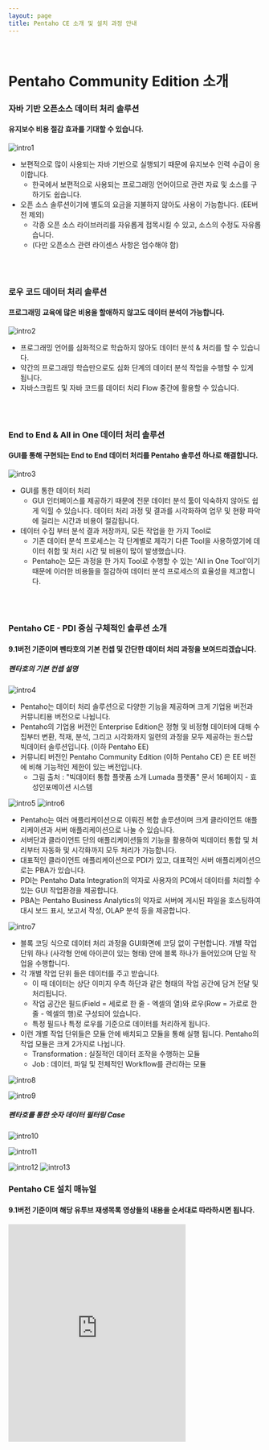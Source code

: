 ```yaml
---
layout: page
title: Pentaho CE 소개 및 설치 과정 안내
---
```


<br/>


# Pentaho Community Edition 소개

### 자바 기반 오픈소스 데이터 처리 솔루션
#### 유지보수 비용 절감 효과를 기대할 수 있습니다.

![intro1](/assets/img/intro1.png)

* 보편적으로 많이 사용되는 자바 기반으로 실행되기 때문에 유지보수 인력 수급이 용이합니다.  
  * 한국에서 보편적으로 사용되는 프로그래밍 언어이므로 관련 자료 및 소스를 구하기도 쉽습니다.  
* 오픈 소스 솔루션이기에 별도의 요금을 지불하지 않아도 사용이 가능합니다. (EE버전 제외)  
  * 각종 오픈 소스 라이브러리를 자유롭게 접목시킬 수 있고, 소스의 수정도 자유롭습니다.
  * (다만 오픈소스 관련 라이센스 사항은 엄수해야 함)

<br/>
<br/>

### 로우 코드 데이터 처리 솔루션
#### 프로그래밍 교육에 많은 비용을 할애하지 않고도 데이터 분석이 가능합니다.

![intro2](/assets/img/intro2.png)

* 프로그래밍 언어를 심화적으로 학습하지 않아도 데이터 분석 & 처리를 할 수 있습니다.  
* 약간의 프로그래밍 학습만으로도 심화 단계의 데이터 분석 작업을 수행할 수 있게 됩니다.  
* 자바스크립트 및 자바 코드를 데이터 처리 Flow 중간에 활용할 수 있습니다.

<br/>
<br/>

### End to End & All in One 데이터 처리 솔루션
#### GUI를 통해 구현되는 End to End 데이터 처리를 Pentaho 솔루션 하나로 해결합니다.

![intro3](/assets/img/intro3.png)

* GUI를 통한 데이터 처리
  * GUI 인터페이스를 제공하기 때문에 전문 데이터 분석 툴이 익숙하지 않아도 쉽게 익힐 수 있습니다. 데이터 처리 과정 및 결과를 시각화하여 업무 및 현황 파악에 걸리는 시간과 비용이 절감됩니다. 
* 데이터 수집 부터 분석 결과 저장까지, 모든 작업을 한 가지 Tool로
  * 기존 데이터 분석 프로세스는 각 단계별로 제각기 다른 Tool을 사용하였기에 데이터 취합 및 처리 시간 및 비용이 많이 발생했습니다.
  * Pentaho는 모든 과정을 한 가지 Tool로 수행할 수 있는 'All in One Tool'이기 때문에 이러한 비용들을 절감하여 데이터 분석 프로세스의 효율성을 제고합니다.

<br/>
<br/>

### Pentaho CE - PDI 중심 구체적인 솔루션 소개
#### 9.1버전 기준이며 펜타호의 기본 컨셉 및 간단한 데이터 처리 과정을 보여드리겠습니다.
##### 펜타호의 기본 컨셉 설명

![intro4](/assets/img/intro4.png)

* Pentaho는 데이터 처리 솔루션으로 다양한 기능을 제공하며 크게 기업용 버전과 커뮤니티용 버전으로 나뉩니다.
* Pentaho의 기업용 버전인 Enterprise Edition은 정형 및 비정형 데이터에 대해 수집부터 변환, 적재, 분석, 그리고 시각화까지 일련의 과정을 모두 제공하는 원스탑 빅데이터 솔루션입니다. (이하 Pentaho EE)
* 커뮤니티 버전인 Pentaho Community Edition (이하 Pentaho CE) 은 EE 버전에 비해 기능적인 제한이 있는 버전입니다.
  * 그림 출처 : "빅데이터 통합 플랫폼 소개 Lumada 플랫폼" 문서 16페이지 - 효성인포메이션 시스템

![intro5](/assets/img/intro5.png)
![intro6](/assets/img/intro6.png)

* Pentaho는 여러 애플리케이션으로 이뤄진 복합 솔루션이며 크게 클라이언트 애플리케이션과 서버 애플리케이션으로 나눌 수 있습니다.
* 서버단과 클라이언트 단의 애플리케이션들의 기능을 활용하여 빅데이터 통합 및 처리부터 자동화 및 시각화까지 모두 처리가 가능합니다.
* 대표적인 클라이언트 애플리케이션으로 PDI가 있고, 대표적인 서버 애플리케이션으로는 PBA가 있습니다.
* PDI는 Pentaho Data Integration의 약자로 사용자의 PC에서 데이터를 처리할 수 있는 GUI 작업환경을 제공합니다.
* PBA는 Pentaho Business Analytics의 약자로 서버에 게시된 파일을 호스팅하여 대시 보드 표시, 보고서 작성, OLAP 분석 등을 제공합니다.

![intro7](/assets/img/intro7.png)

* 블록 코딩 식으로 데이터 처리 과정을 GUI화면에 코딩 없이 구현합니다. 개별 작업단위 하나 (사각형 안에 아이콘이 있는 형태) 안에 블록 하나가 들어있으며 단일 작업을 수행합니다.
* 각 개별 작업 단위 들은 데이터를 주고 받습니다.
  * 이 때 데이터는 상단 이미지 우측 하단과 같은 형태의 작업 공간에 담겨 전달 및 처리됩니다.
  * 작업 공간은 필드(Field = 세로로 한 줄 - 엑셀의 열)와 로우(Row = 가로로 한 줄 - 엑셀의 행)로 구성되어 있습니다. 
  * 특정 필드나 특정 로우를 기준으로 데이터를 처리하게 됩니다.
* 이런 개별 작업 단위들은 모듈 안에 배치되고 모듈을 통해 실행 됩니다. Pentaho의 작업 모듈은 크게 2가지로 나뉩니다.
  * Transformation : 실질적인 데이터 조작을 수행하는 모듈
  * Job : 데이터, 파일 및 전체적인 Workflow를 관리하는 모듈


![intro8](/assets/img/intro8.png)

![intro9](/assets/img/intro9.png)

##### 펜타호를 통한 숫자 데이터 필터링 Case

![intro10](/assets/img/intro10.png)

![intro11](/assets/img/intro11.png)

![intro12](/assets/img/intro12.png)
![intro13](/assets/img/intro13.png)

### Pentaho CE 설치 매뉴얼
#### 9.1버전 기준이며 해당 유투브 재생목록 영상들의 내용을 순서대로 따라하시면 됩니다.

<iframe width="70%" height="432" src="https://www.youtube.com/embed/watch?v=d4zFL3A1owc&list=PLzZFnlM-XbkQEdNbzUYNSFjVVUAwzoU5A" frameborder="0" allowfullscreen></iframe>
